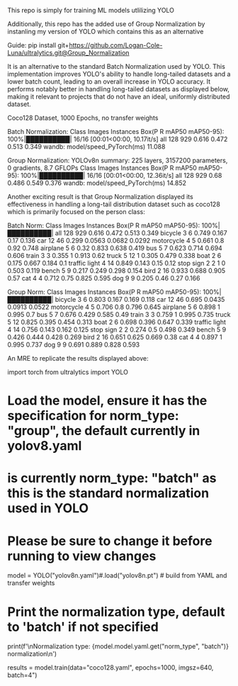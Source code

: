 This repo is simply for training ML models utlilizing YOLO

Additionally, this repo has the added use of Group Normalization by instanling my version of YOLO which contains this as an alternative

Guide:
pip install git+https://github.com/Logan-Cole-Luna/ultralytics.git@Group_Normalization

 It is an alternative to the standard Batch Normalization used by YOLO. This implementation improves YOLO's ability to handle long-tailed datasets and a lower batch count, leading to an overall increase in YOLO accuracy. It performs notably better in handling long-tailed datasets as displayed below, making it relevant to projects that do not have an ideal, uniformly distributed dataset.

Coco128 Dataset, 1000 Epochs, no transfer weights

Batch Normalization:
Class Images Instances Box(P R mAP50 mAP50-95): 100%|██████████| 16/16 [00:01<00:00, 10.17it/s]
all 128 929 0.616 0.472 0.513 0.349
wandb: model/speed_PyTorch(ms) 11.088

Group Normalization:
YOLOv8n summary: 225 layers, 3157200 parameters, 0 gradients, 8.7 GFLOPs
Class Images Instances Box(P R mAP50 mAP50-95): 100%|██████████| 16/16 [00:01<00:00, 12.36it/s]
all 128 929 0.68 0.486 0.549 0.376
wandb: model/speed_PyTorch(ms) 14.852

Another exciting result is that Group Normalization displayed its effectiveness in handling a long-tail distribution dataset such as coco128 which is primarily focused on the person class:

Batch Norm:
Class Images Instances Box(P R mAP50 mAP50-95): 100%|██████████|
all 128 929 0.616 0.472 0.513 0.349
bicycle 3 6 0.749 0.167 0.17 0.136
car 12 46 0.299 0.0563 0.0682 0.0292
motorcycle 4 5 0.661 0.8 0.92 0.748
airplane 5 6 0.32 0.833 0.638 0.419
bus 5 7 0.623 0.714 0.694 0.606
train 3 3 0.355 1 0.913 0.62
truck 5 12 1 0.305 0.479 0.338
boat 2 6 0.175 0.667 0.184 0.1
traffic light 4 14 0.849 0.143 0.15 0.12
stop sign 2 2 1 0 0.503 0.119
bench 5 9 0.217 0.249 0.298 0.154
bird 2 16 0.933 0.688 0.905 0.57
cat 4 4 0.712 0.75 0.825 0.595
dog 9 9 0.205 0.46 0.27 0.166

Group Norm:
Class Images Instances Box(P R mAP50 mAP50-95): 100%|██████████|
bicycle 3 6 0.803 0.167 0.169 0.118
car 12 46 0.695 0.0435 0.0913 0.0522
motorcycle 4 5 0.706 0.8 0.796 0.645
airplane 5 6 0.898 1 0.995 0.7
bus 5 7 0.676 0.429 0.585 0.49
train 3 3 0.759 1 0.995 0.735
truck 5 12 0.825 0.395 0.454 0.313
boat 2 6 0.698 0.396 0.647 0.339
traffic light 4 14 0.756 0.143 0.162 0.125
stop sign 2 2 0.274 0.5 0.498 0.349
bench 5 9 0.426 0.444 0.428 0.269
bird 2 16 0.651 0.625 0.669 0.38
cat 4 4 0.897 1 0.995 0.737
dog 9 9 0.691 0.889 0.828 0.593

An MRE to replicate the results displayed above:

import torch
from ultralytics import YOLO

# Load the model, ensure it has the specification for norm_type: "group", the default currently in yolov8.yaml
# is currently norm_type: "batch" as this is the standard normalization used in YOLO
# Please be sure to change it before running to view changes
model = YOLO("yolov8n.yaml")#.load("yolov8n.pt")  # build from YAML and transfer weights

# Print the normalization type, default to 'batch' if not specified
print(f'\nNormalization type: {model.model.yaml.get("norm_type", "batch")} normalization\n')

results = model.train(data="coco128.yaml", epochs=1000, imgsz=640, batch=4")